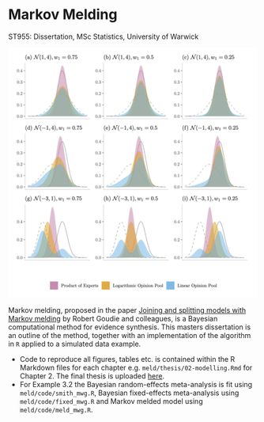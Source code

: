 # Markov Melding
ST955: Dissertation, MSc Statistics, University of Warwick

![](pooling.png)

Markov melding, proposed in the paper [Joining and splitting models with Markov melding](https://www.ncbi.nlm.nih.gov/pmc/articles/PMC6324725/) by Robert Goudie and colleagues, is a Bayesian computational method for evidence synthesis.
This masters dissertation is an outline of the method, together with an implementation of the algorithm in `R` applied to a simulated data example. 

* Code to reproduce all figures, tables etc. is contained within the R Markdown files for each chapter e.g. `meld/thesis/02-modelling.Rmd` for Chapter 2. The final thesis is uploaded [here](https://warwick.ac.uk/fac/sci/statistics/staff/academic-research/pollock/former/howes.pdf).
* For Example 3.2 the Bayesian random-effects meta-analysis is fit using `meld/code/smith_mwg.R`, Bayesian fixed-effects meta-analysis using `meld/code/fixed_mwg.R` and Markov melded model using `meld/code/meld_mwg.R`.
